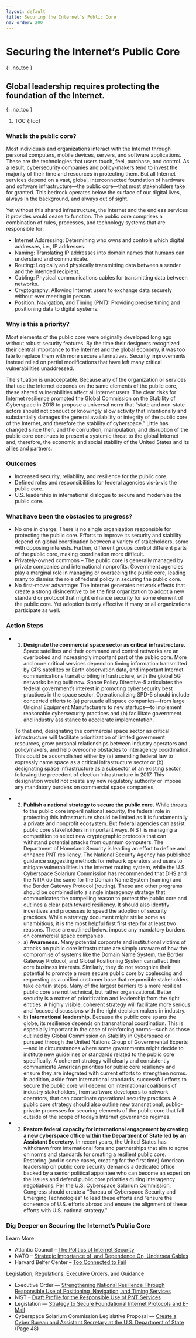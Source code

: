 ```yaml
---
layout: default
title: Securing the Internet’s Public Core 
nav_order: 200 
---
```


# Securing the Internet’s Public Core 
{: .no_toc }
## Global leadership requires protecting the foundation of the Internet. 
{: .no_toc }
1. TOC
{:toc}


### What is the public core? 
Most individuals and organizations interact with the Internet through personal computers, mobile devices, servers, and software applications. These are the technologies that users touch, feel, purchase, and control. As a result, cybersecurity companies and policy-makers tend to invest the majority of their time and resources in protecting them. But all Internet services depend on a vast, global, interconnected foundation of hardware and software infrastructure—the public core—that most stakeholders take for granted. This bedrock operates below the surface of our digital lives, always in the background, and always out of sight.  

Yet without this shared infrastructure, the Internet and the endless services it provides would cease to function. The public core comprises a combination of rules, processes, and technology systems that are responsible for:  
* Internet Addressing: Determining who owns and controls which digital addresses, i.e., IP addresses.
* Naming: Translating IP addresses into domain names that humans can understand and communicate.
* Routing: Logically and physically transmitting data between a sender and the intended recipient.
* Cabling: Physical communications cables for transmitting data between networks.
* Cryptography: Allowing Internet users to exchange data securely without ever meeting in person.
* Position, Navigation, and Timing (PNT): Providing precise timing and positioning data to digital systems.  

### Why is this a priority?
Most elements of the public core were originally developed long ago without robust security features. By the time their designers recognized their central importance to the Internet and the global economy, it was too late to replace them with more secure alternatives. Security improvements instead relied on partial modifications that have left many critical vulnerabilities unaddressed.  

The situation is unacceptable. Because any of the organization or services that use the Internet depends on the same elements of the public core, these shared vulnerabilities affect all Internet users. The clear risks for Internet resilience prompted the Global Commission on the Stability of Cyberspace in 2018 to propose a universal norm that “state and non-state actors should not conduct or knowingly allow activity that intentionally and substantially damages the general availability or integrity of the public core of the Internet, and therefore the stability of cyberspace.” Little has changed since then, and the corruption, manipulation, and disruption of the public core continues to present a systemic threat to the global Internet and, therefore, the economic and social stability of the United States and its allies and partners.  

### Outcomes
* Increased security, reliability, and resilience for the public core.
* Defined roles and responsibilities for federal agencies vis-à-vis the public core.
* U.S. leadership in international dialogue to secure and modernize the public core.

### What have been the obstacles to progress?
* No one in charge: There is no single organization responsible for protecting the public core. Efforts to improve its security and stability depend on global coordination between a variety of stakeholders, some with opposing interests. Further, different groups control different parts of the public core, making coordination more difficult.
* Privately-owned commons – The public core is generally managed by private companies and international nonprofits. Government agencies play a marginal role in managing or overseeing the public core, leading many to dismiss the role of federal policy in securing the public core.
* No first-mover advantage: The Internet generates network effects that create a strong disincentive to be the first organization to adopt a new standard or protocol that might enhance security for some element of the public core. Yet adoption is only effective if many or all organizations participate as well.  

### Action Steps
* 1) **Designate the commercial space sector as critical infrastructure.** Space satellites and their command and control networks are an overlooked and increasingly important part of the public core. More and more critical services depend on timing information transmitted by GPS satellites or Earth observation data, and important Internet communications transit orbiting infrastructure, with the global 5G networks being built now. Space Policy Directive-5 articulates the federal government’s interest in promoting cybersecurity best practices in the space sector. Operationalizing SPD-5 should include concerted efforts to (a) persuade all space companies—from large Original Equipment Manufacturers to new startups—to implement reasonable cybersecurity practices and (b) faciliitate government and industry assistance to accelerate implementation.  

    To that end, designating the commercial space sector as critical infrastructure will facilitate prioritization of limited government resources, grow personal relationships between industry operators and policymakers, and help overcome obstacles to interagency coordination. This could be accomplished either by (a) amending federal law to expressly name space as a critical infrastructure sector or (b) designating space infrastructure as a subsector of an existing sector, following the precedent of election infrastructure in 2017. This designation would not create any new regulatory authority or impose any mandatory burdens on commercial space companies.  
* 2) **Publish a national strategy to secure the public core.** While threats to the public core imperil national security, the federal role in protecting this infrastructure should be limited as it is fundamentally a private and nonprofit ecosystem. But federal agencies can assist public core stakeholders in important ways. NIST is managing a competition to select new cryptographic protocols that can withstand potential attacks from quantum computers. The Department of Homeland Security is leading an effort to define and enhance PNT resiliency. The National Security Agency has published guidance suggesting methods for network operators and users to mitigate vulnerabilities in the Internet routing system, while the U.S. Cyberspace Solarium Commission has recommended that DHS and the NTIA do the same for the Domain Name System (naming) and the Border Gateway Protocol (routing). These and other programs should be combined into a single interagency strategy that communicates the compelling reason to protect the public core and outlines a clear path toward resiliency. It should also identify incentives and processes to speed the adoption of security practices. While a strategy document might strike some as unambitious, it is the most helpful first first step for at least two reasons. These are outlined below. impose any mandatory burdens on commercial space companies.
    * a) **Awareness.** Many potential corporate and institutional victims of attacks on public core infrastructure are simply unaware of how the compromise of systems like the Domain Name System, the Border Gateway Protocol, and Global Positioning System can affect their core business interests. Similarly, they do not recognize their potential to promote a more secure public core by coalescing and requesting as a unified customer base that responsible stakeholders take certain steps. Many of the largest barriers to a more resilient public core are not technical, but rather organizational. Better security is a matter of prioritization and leadership from the right entities. A highly visible, coherent strategy will facilitate more serious and focused discussions with the right decision makers in industry.  
    * b) **International leadership.** Because the public core spans the globe, its resilience depends on transnational coordination. This is especially important in the case of reinforcing norms—such as those outlined by Global Commission on Stability in Cyberspace or pursued through the United Nations Group of Governmental Experts—and in circumstances where some governments might decide to institute new guidelines or standards related to the public core specifically. A coherent strategy will clearly and consistently communicate American priorities for public core resiliency and ensure they are integrated with current efforts to strengthen norms. In addition, aside from international standards, successful efforts to secure the public core will depend on international coalitions of industry stakeholders, from software developers to network operators, that can coordinate operational security practices. A public core strategy should also outline new transnational, public-private processes for securing elements of the public core that fall outside of the scope of today’s Internet governance regimes.
* 3) **Restore federal capacity for international engagement by creating a new cyberspace office within the Department of State led by an Assistant Secretary.** In recent years, the United States has withdrawn from international fora and partnerships that aim to agree on norms and standards for creating a resilient public core. Restoring (and in some cases, creating for the first time) American leadership on public core security demands a dedicated office backed by a senior political appointee who can become an expert on the issues and defend public core priorities during interagency negotiations. Per the U.S. Cyberspace Solarium Commission, Congress should create a “Bureau of Cyberspace Security and Emerging Technologies” to lead these efforts and “ensure the coherence of U.S. efforts abroad and ensure the alignment of these efforts with U.S. national strategy.”

### Dig Deeper on Securing the Internet’s Public Core
Learn More
* Atlantic Council – [The Politics of Internet Security](https://www.atlanticcouncil.org/in-depth-research-reports/report/the-politics-of-internet-security-private-industry-and-the-future-of-the-web/)
* NATO – [Strategic Importance of, and Dependence On, Undersea Cables](https://ccdcoe.org/uploads/2019/11/Undersea-cables-Final-NOV-2019.pdf)
* Harvard Belfer Center – [Too Connected to Fail](https://www.belfercenter.org/sites/default/files/files/publication/Too%20Connected%20to%20Fail%20-%20web.pdf)

Legislation, Regulations, Executive Orders, and Guidance
* Executive Order — [Strengthening National Resilience Through Responsible Use of Positioning, Navigation, and Timing Services](https://www.federalregister.gov/documents/2020/02/18/2020-03337/strengthening-national-resilience-through-responsible-use-of-positioning-navigation-and-timing)
* NIST – [Draft Profile for the Responsible Use of PNT Services](https://nvlpubs.nist.gov/nistpubs/ir/2020/NIST.IR.8323-draft.pdf)
* Legislation — [Strategy to Secure Foundational Internet Protocols and E-Mail](https://www.congress.gov/amendment/116th-congress/senate-amendment/1717)
* Cyberspace Solarium Commission Legislative Proposal — [Create a Cyber Bureau and Assistant Secretary at the U.S. Department of State](https://drive.google.com/file/d/1S5N7KvjFfxow19kCnPl0nx7Mah8pK0uG/view) (Page 48) 

